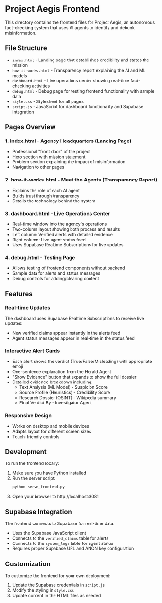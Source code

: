 # Project Aegis Frontend

This directory contains the frontend files for Project Aegis, an autonomous fact-checking system that uses AI agents to identify and debunk misinformation.

## File Structure

- `index.html` - Landing page that establishes credibility and states the mission
- `how-it-works.html` - Transparency report explaining the AI and ML models
- `dashboard.html` - Live operations center showing real-time fact-checking activities
- `debug.html` - Debug page for testing frontend functionality with sample data
- `style.css` - Stylesheet for all pages
- `script.js` - JavaScript for dashboard functionality and Supabase integration

## Pages Overview

### 1. index.html - Agency Headquarters (Landing Page)
- Professional "front door" of the project
- Hero section with mission statement
- Problem section explaining the impact of misinformation
- Navigation to other pages

### 2. how-it-works.html - Meet the Agents (Transparency Report)
- Explains the role of each AI agent
- Builds trust through transparency
- Details the technology behind the system

### 3. dashboard.html - Live Operations Center
- Real-time window into the agency's operations
- Two-column layout showing both process and results
- Left column: Verified alerts with detailed evidence
- Right column: Live agent status feed
- Uses Supabase Realtime Subscriptions for live updates

### 4. debug.html - Testing Page
- Allows testing of frontend components without backend
- Sample data for alerts and status messages
- Debug controls for adding/clearing content

## Features

### Real-time Updates
The dashboard uses Supabase Realtime Subscriptions to receive live updates:
- New verified claims appear instantly in the alerts feed
- Agent status messages appear in real-time in the status feed

### Interactive Alert Cards
- Each alert shows the verdict (True/False/Misleading) with appropriate emoji
- One-sentence explanation from the Herald Agent
- "Show Evidence" button that expands to show the full dossier
- Detailed evidence breakdown including:
  - Text Analysis (ML Model) - Suspicion Score
  - Source Profile (Heuristics) - Credibility Score
  - Research Dossier (OSINT) - Wikipedia summary
  - Final Verdict By - Investigator Agent

### Responsive Design
- Works on desktop and mobile devices
- Adapts layout for different screen sizes
- Touch-friendly controls

## Development

To run the frontend locally:

1. Make sure you have Python installed
2. Run the server script:
   ```bash
   python serve_frontend.py
   ```
3. Open your browser to http://localhost:8081

## Supabase Integration

The frontend connects to Supabase for real-time data:
- Uses the Supabase JavaScript client
- Connects to the `verified_claims` table for alerts
- Connects to the `system_logs` table for agent status
- Requires proper Supabase URL and ANON key configuration

## Customization

To customize the frontend for your own deployment:
1. Update the Supabase credentials in `script.js`
2. Modify the styling in `style.css`
3. Update content in the HTML files as needed